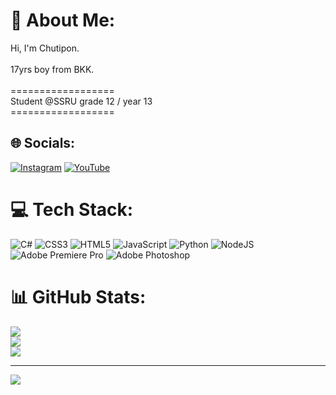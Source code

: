 # 💫 About Me:
Hi, I'm Chutipon. <br><br>17yrs boy from BKK.<br><br>==================<br>Student @SSRU grade 12 / year 13<br>==================


## 🌐 Socials:
[![Instagram](https://img.shields.io/badge/Instagram-%23E4405F.svg?logo=Instagram&logoColor=white)](https://instagram.com/__xtzzz) [![YouTube](https://img.shields.io/badge/YouTube-%23FF0000.svg?logo=YouTube&logoColor=white)](https://youtube.com/@UCsukRy8byV_0FoXxQRoqFrg) 

# 💻 Tech Stack:
![C#](https://img.shields.io/badge/c%23-%23239120.svg?style=for-the-badge&logo=csharp&logoColor=white) ![CSS3](https://img.shields.io/badge/css3-%231572B6.svg?style=for-the-badge&logo=css3&logoColor=white) ![HTML5](https://img.shields.io/badge/html5-%23E34F26.svg?style=for-the-badge&logo=html5&logoColor=white) ![JavaScript](https://img.shields.io/badge/javascript-%23323330.svg?style=for-the-badge&logo=javascript&logoColor=%23F7DF1E) ![Python](https://img.shields.io/badge/python-3670A0?style=for-the-badge&logo=python&logoColor=ffdd54) ![NodeJS](https://img.shields.io/badge/node.js-6DA55F?style=for-the-badge&logo=node.js&logoColor=white) ![Adobe Premiere Pro](https://img.shields.io/badge/Adobe%20Premiere%20Pro-9999FF.svg?style=for-the-badge&logo=Adobe%20Premiere%20Pro&logoColor=white) ![Adobe Photoshop](https://img.shields.io/badge/adobe%20photoshop-%2331A8FF.svg?style=for-the-badge&logo=adobe%20photoshop&logoColor=white)
# 📊 GitHub Stats:
![](https://github-readme-stats.vercel.app/api?username=xt1z&theme=dracula&hide_border=false&include_all_commits=false&count_private=false)<br/>
![](https://github-readme-streak-stats.herokuapp.com/?user=xt1z&theme=dracula&hide_border=false)<br/>
![](https://github-readme-stats.vercel.app/api/top-langs/?username=xt1z&theme=dracula&hide_border=false&include_all_commits=false&count_private=false&layout=compact)

---
[![](https://visitcount.itsvg.in/api?id=xt1z&icon=1&color=11)](https://visitcount.itsvg.in)

<!-- Proudly created with GPRM ( https://gprm.itsvg.in ) -->

